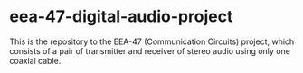 # eea-47-digital-audio-project
This is the repository to the EEA-47 (Communication Circuits) project, which consists of a pair of transmitter and receiver of stereo audio using only one coaxial cable.
